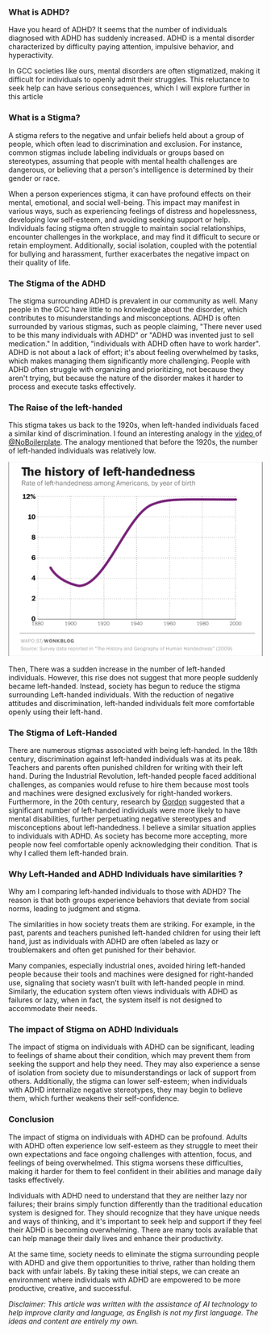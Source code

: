 ### What is ADHD?

Have you heard of ADHD? It seems that the number of individuals diagnosed with ADHD has suddenly increased. ADHD is a mental disorder characterized by difficulty paying attention, impulsive behavior, and hyperactivity. 

In GCC societies like ours, mental disorders are often stigmatized, making it difficult for individuals to openly admit their struggles. This reluctance to seek help can have serious consequences, which I will explore further in this article

### What is a Stigma?

A stigma refers to the negative and unfair beliefs held about a group of people, which often lead to discrimination and exclusion. For instance, common stigmas include labeling individuals or groups based on stereotypes, assuming that people with mental health challenges are dangerous, or believing that a person's intelligence is determined by their gender or race.

When a person experiences stigma, it can have profound effects on their mental, emotional, and social well-being. This impact may manifest in various ways, such as experiencing feelings of distress and hopelessness, developing low self-esteem, and avoiding seeking support or help. Individuals facing stigma often struggle to maintain social relationships, encounter challenges in the workplace, and may find it difficult to secure or retain employment. Additionally, social isolation, coupled with the potential for bullying and harassment, further exacerbates the negative impact on their quality of life.

### The Stigma of the ADHD

The stigma surrounding ADHD is prevalent in our community as well. Many people in the GCC have little to no knowledge about the disorder, which contributes to misunderstandings and misconceptions. ADHD is often surrounded by various stigmas, such as people claiming, "There never used to be this many individuals with ADHD" or "ADHD was invented just to sell medication." In addition, "individuals with ADHD often have to work harder". 
ADHD is not about a lack of effort; it's about feeling overwhelmed by tasks, which makes managing them significantly more challenging. People with ADHD often struggle with organizing and prioritizing, not because they aren't trying, but because the nature of the disorder makes it harder to process and execute tasks effectively.

### The Raise of the left-handed

This stigma takes us back to the 1920s, when left-handed individuals faced a similar kind of discrimination. I found an interesting analogy in the [video ](https://www.youtube.com/watch?v=Ck9FMtIGVxQ)of [@NoBoilerplate](https://www.youtube.com/@NoBoilerplate). The analogy mentioned that before the 1920s, the number of left-handed individuals was relatively low. 

![Left handded](https://github.com/mrz999/Writing/blob/main/Pasted%20image%2020241018075715.png?raw=true)

Then, There was a sudden increase in the number of left-handed individuals. However, this rise does not suggest that more people suddenly became left-handed. Instead, society has begun to reduce the stigma surrounding Left-handed individuals. With the reduction of negative attitudes and discrimination, left-handed individuals felt more comfortable openly using their left-hand.

### The Stigma of Left-Handed

There are numerous stigmas associated with being left-handed. In the 18th century, discrimination against left-handed individuals was at its peak. Teachers and parents often punished children for writing with their left hand. During the Industrial Revolution, left-handed people faced additional challenges, as companies would refuse to hire them because most tools and machines were designed exclusively for right-handed workers. Furthermore, in the 20th century, research by [Gordon](https://academic.oup.com/brain/article-abstract/43/4/313/271846?redirectedFrom=fulltext) suggested that a significant number of left-handed individuals were more likely to have mental disabilities, further perpetuating negative stereotypes and misconceptions about left-handedness. I believe a similar situation applies to individuals with ADHD. As society has become more accepting, more people now feel comfortable openly acknowledging their condition. That is why I called them left-handed brain.

### Why Left-Handed and ADHD Individuals have similarities ?

Why am I comparing left-handed individuals to those with ADHD? The reason is that both groups experience behaviors that deviate from social norms, leading to judgment and stigma. 

The similarities in how society treats them are striking. For example, in the past, parents and teachers punished left-handed children for using their left hand, just as individuals with ADHD are often labeled as lazy or troublemakers and often get punished for their behavior. 

Many companies, especially industrial ones, avoided hiring left-handed people because their tools and machines were designed for right-handed use, signaling that society wasn’t built with left-handed people in mind. Similarly, the education system often views individuals with ADHD as failures or lazy, when in fact, the system itself is not designed to accommodate their needs.

### The impact of Stigma on ADHD Individuals

The impact of stigma on individuals with ADHD can be significant, leading to feelings of shame about their condition, which may prevent them from seeking the support and help they need. They may also experience a sense of isolation from society due to misunderstandings or lack of support from others. Additionally, the stigma can lower self-esteem; when individuals with ADHD internalize negative stereotypes, they may begin to believe them, which further weakens their self-confidence.

### Conclusion

The impact of stigma on individuals with ADHD can be profound. Adults with ADHD often experience low self-esteem as they struggle to meet their own expectations and face ongoing challenges with attention, focus, and feelings of being overwhelmed. This stigma worsens these difficulties, making it harder for them to feel confident in their abilities and manage daily tasks effectively.

Individuals with ADHD need to understand that they are neither lazy nor failures; their brains simply function differently than the traditional education system is designed for. They should recognize that they have unique needs and ways of thinking, and it's important to seek help and support if they feel their ADHD is becoming overwhelming. There are many tools available that can help manage their daily lives and enhance their productivity.

At the same time, society needs to eliminate the stigma surrounding people with ADHD and give them opportunities to thrive, rather than holding them back with unfair labels. By taking these initial steps, we can create an environment where individuals with ADHD are empowered to be more productive, creative, and successful.



*Disclaimer: This article was written with the assistance of AI technology to help improve clarity and language, as English is not my first language. The ideas and content are entirely my own.*

